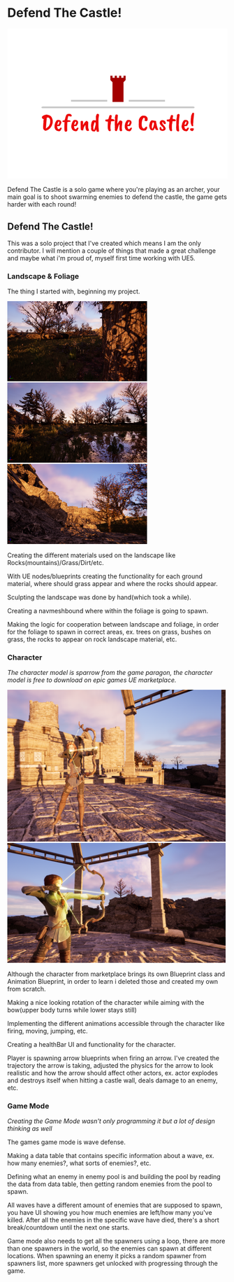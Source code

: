 # Defend The Castle!  

![image](https://github.com/Pirat1001/Portfolio/blob/main/Images/GameLogo.png)  

Defend The Castle is a solo game where you're playing as an archer,
your main goal is to shoot swarming enemies to defend the castle, the game gets harder with each round!  

## Defend The Castle!
This was a solo project that I've created which means I am the only contributor. I will mention a couple of things that made a great challenge and maybe what i'm proud of, myself first time working with UE5.  

### Landscape & Foliage 
The thing I started with, beginning my project.  

<img src="https://github.com/Pirat1001/Portfolio/blob/main/Images/Landscape1.png" width="320"/> <img src="https://github.com/Pirat1001/Portfolio/blob/main/Images/Landscape2.png" width="320"/> <img src="https://github.com/Pirat1001/Portfolio/blob/main/Images/Landscape3.png" width="320"/>  

Creating the different materials used on the landscape like Rocks(mountains)/Grass/Dirt/etc.  

With UE nodes/blueprints creating the functionality for each ground material, where should grass appear and where the rocks should appear.  

Sculpting the landscape was done by hand(which took a while).  

Creating a navmeshbound where within the foliage is going to spawn.  

Making the logic for cooperation between landscape and foliage, in order for the foliage to spawn in correct areas, ex. trees on grass, bushes on grass, the rocks to appear on rock landscape material, etc.  

### Character
_The character model is sparrow from the game paragon, the character model is free to download on epic games UE marketplace._  

<img src="https://github.com/Pirat1001/Portfolio/blob/main/Images/CharacterImage1.png" width="500"/> <img src="https://github.com/Pirat1001/Portfolio/blob/main/Images/CharacterImage2.png" width="500"/>  

Although the character from marketplace brings its own Blueprint class and Animation Blueprint, in order to learn i deleted those and created my own from scratch.  

Making a nice looking rotation of the character while aiming with the bow(upper body turns while lower stays still)  

Implementing the different animations accessible through the character like firing, moving, jumping, etc.  

Creating a healthBar UI and functionality for the character.  

Player is spawning arrow blueprints when firing an arrow. I've created the trajectory the arrow is taking, adjusted the physics for the arrow to look realistic and how the arrow should affect other actors, ex. actor explodes and destroys itself when hitting a castle wall, deals damage to an enemy, etc.  

### Game Mode
_Creating the Game Mode wasn't only programming it but a lot of design thinking as well_  

The games game mode is wave defense.  

Making a data table that contains specific information about a wave, ex. how many enemies?, what sorts of enemies?, etc.  

Defining what an enemy in enemy pool is and building the pool by reading the data from data table, then getting random enemies from the pool to spawn.  

All waves have a different amount of enemies that are supposed to spawn, you have UI showing you how much enemies are left/how many you've killed. After all the enemies in the specific wave have died, there's a short break/countdown until the next one starts.  

Game mode also needs to get all the spawners using a loop, there are more than one spawners in the world, so the enemies can spawn at different locations. When spawning an enemy it picks a random spawner from spawners list, more spawners get unlocked with progressing through the game.
